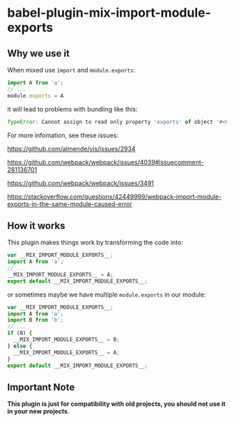 # babel-plugin-mix-import-module-exports

## Why we use it

When mixed use `import` and `module.exports`:

```js
import A from 'a';
// ...
module.exports = A
```

it will lead to problems with bundling like this:

```js
TypeError: Cannot assign to read only property 'exports' of object '#<Object>'
```

For more infomation, see these issues:

<https://github.com/almende/vis/issues/2934>

<https://github.com/webpack/webpack/issues/4039#issuecomment-281136701>

<https://github.com/webpack/webpack/issues/3491>

<https://stackoverflow.com/questions/42449999/webpack-import-module-exports-in-the-same-module-caused-error>

## How it works

This plugin makes things work by transforming the code into:

```js
var __MIX_IMPORT_MODULE_EXPORTS__;
import A from 'a';
// ...
__MIX_IMPORT_MODULE_EXPORTS__ = A;
export default __MIX_IMPORT_MODULE_EXPORTS__;
```

or sometimes maybe we have multiple `module.exports` in our module:

```js
var __MIX_IMPORT_MODULE_EXPORTS__;
import A from 'a';
import B from 'b';
// ...
if (B) {
  __MIX_IMPORT_MODULE_EXPORTS__ = B;
} else {
  __MIX_IMPORT_MODULE_EXPORTS__ = A;
}
export default __MIX_IMPORT_MODULE_EXPORTS__;
```

## Important Note

**This plugin is just for compatibility with old projects, you should not use it in your new projects**.
